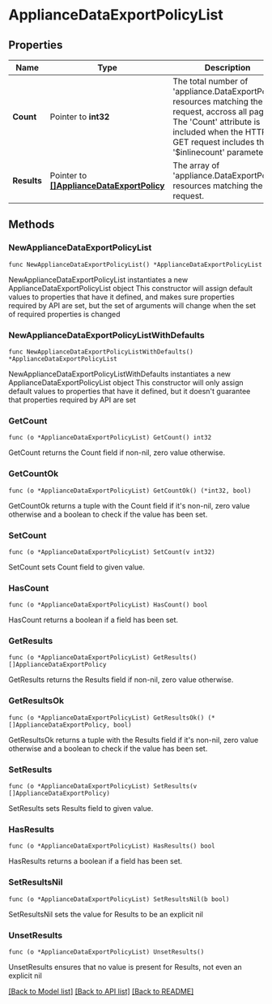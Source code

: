 # ApplianceDataExportPolicyList

## Properties

Name | Type | Description | Notes
------------ | ------------- | ------------- | -------------
**Count** | Pointer to **int32** | The total number of &#39;appliance.DataExportPolicy&#39; resources matching the request, accross all pages. The &#39;Count&#39; attribute is included when the HTTP GET request includes the &#39;$inlinecount&#39; parameter. | [optional] 
**Results** | Pointer to [**[]ApplianceDataExportPolicy**](ApplianceDataExportPolicy.md) | The array of &#39;appliance.DataExportPolicy&#39; resources matching the request. | [optional] 

## Methods

### NewApplianceDataExportPolicyList

`func NewApplianceDataExportPolicyList() *ApplianceDataExportPolicyList`

NewApplianceDataExportPolicyList instantiates a new ApplianceDataExportPolicyList object
This constructor will assign default values to properties that have it defined,
and makes sure properties required by API are set, but the set of arguments
will change when the set of required properties is changed

### NewApplianceDataExportPolicyListWithDefaults

`func NewApplianceDataExportPolicyListWithDefaults() *ApplianceDataExportPolicyList`

NewApplianceDataExportPolicyListWithDefaults instantiates a new ApplianceDataExportPolicyList object
This constructor will only assign default values to properties that have it defined,
but it doesn't guarantee that properties required by API are set

### GetCount

`func (o *ApplianceDataExportPolicyList) GetCount() int32`

GetCount returns the Count field if non-nil, zero value otherwise.

### GetCountOk

`func (o *ApplianceDataExportPolicyList) GetCountOk() (*int32, bool)`

GetCountOk returns a tuple with the Count field if it's non-nil, zero value otherwise
and a boolean to check if the value has been set.

### SetCount

`func (o *ApplianceDataExportPolicyList) SetCount(v int32)`

SetCount sets Count field to given value.

### HasCount

`func (o *ApplianceDataExportPolicyList) HasCount() bool`

HasCount returns a boolean if a field has been set.

### GetResults

`func (o *ApplianceDataExportPolicyList) GetResults() []ApplianceDataExportPolicy`

GetResults returns the Results field if non-nil, zero value otherwise.

### GetResultsOk

`func (o *ApplianceDataExportPolicyList) GetResultsOk() (*[]ApplianceDataExportPolicy, bool)`

GetResultsOk returns a tuple with the Results field if it's non-nil, zero value otherwise
and a boolean to check if the value has been set.

### SetResults

`func (o *ApplianceDataExportPolicyList) SetResults(v []ApplianceDataExportPolicy)`

SetResults sets Results field to given value.

### HasResults

`func (o *ApplianceDataExportPolicyList) HasResults() bool`

HasResults returns a boolean if a field has been set.

### SetResultsNil

`func (o *ApplianceDataExportPolicyList) SetResultsNil(b bool)`

 SetResultsNil sets the value for Results to be an explicit nil

### UnsetResults
`func (o *ApplianceDataExportPolicyList) UnsetResults()`

UnsetResults ensures that no value is present for Results, not even an explicit nil

[[Back to Model list]](../README.md#documentation-for-models) [[Back to API list]](../README.md#documentation-for-api-endpoints) [[Back to README]](../README.md)


